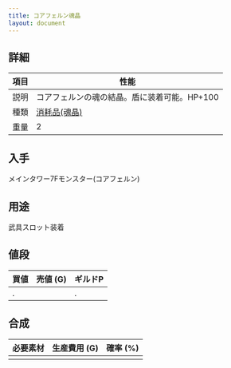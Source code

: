 ```yaml
---
title: コアフェルン魂晶
layout: document
---
```

## 詳細

|項目|性能|
|---|---|
|説明|コアフェルンの魂の結晶。盾に装着可能。HP+100|
|種類|[消耗品(魂晶)](消耗品(魂晶))|
|重量|2|

## 入手

メインタワー7Fモンスター(コアフェルン)

## 用途

武具スロット装着

## 値段

|買値|売値 (G)|ギルドP|
|---|---|---|
|.||.|

## 合成

|必要素材|生産費用 (G)|確率 (%)|
|---|---|---|
||||
